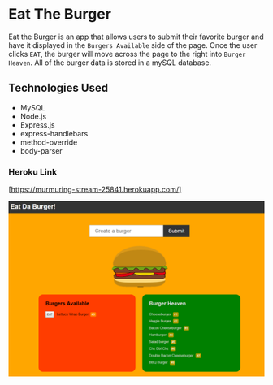 # Eat The Burger

Eat the Burger is an app that allows users to submit their favorite burger and have it displayed in the `Burgers Available` side of the page. Once the user clicks `EAT`, the burger will move across the page to the right into `Burger Heaven`. All of the burger data is stored in a mySQL database. 


## Technologies Used
* MySQL
* Node.js
* Express.js
* express-handlebars
* method-override
* body-parser


### Heroku Link
[https://murmuring-stream-25841.herokuapp.com/]

<img src="public/assets/img/screenshot.PNG">
